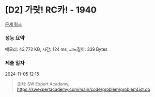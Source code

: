 # [D2] 가랏! RC카! - 1940 

[문제 링크](https://swexpertacademy.com/main/code/problem/problemDetail.do?contestProbId=AV5PjMgaALgDFAUq) 

### 성능 요약

메모리: 43,772 KB, 시간: 124 ms, 코드길이: 339 Bytes

### 제출 일자

2024-11-05 12:15



> 출처: SW Expert Academy, https://swexpertacademy.com/main/code/problem/problemList.do